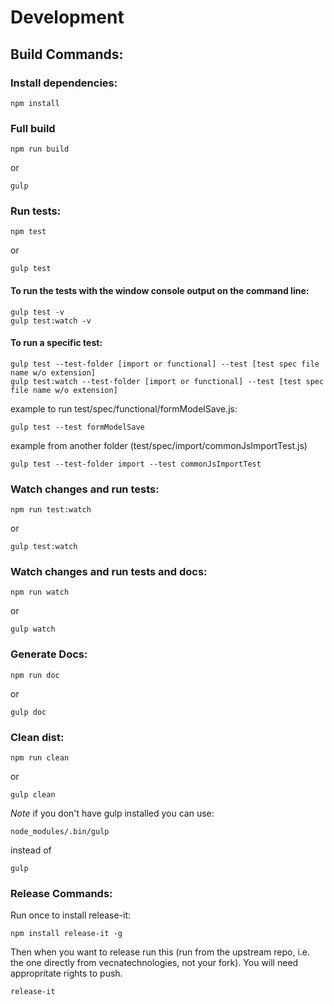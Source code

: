 # Development
## Build Commands:

### Install dependencies:
```
npm install
```

### Full build
```
npm run build
```
or
```
gulp
```

### Run tests:
```
npm test
```
or
```
gulp test
```
#### To run the tests with the window console output on the command line:
```
gulp test -v
gulp test:watch -v
```
#### To run a specific test:
```
gulp test --test-folder [import or functional] --test [test spec file name w/o extension]
gulp test:watch --test-folder [import or functional] --test [test spec file name w/o extension]
```
example to run test/spec/functional/formModelSave.js:
```
gulp test --test formModelSave
```
example from another folder (test/spec/import/commonJsImportTest.js)
```
gulp test --test-folder import --test commonJsImportTest
```

### Watch changes and run tests:
```
npm run test:watch
```
or
```
gulp test:watch
```

### Watch changes and run tests and docs:
```
npm run watch
```
or
```
gulp watch
```

### Generate Docs:
```
npm run doc
```
or
```
gulp doc
```

### Clean dist:
```
npm run clean
```
or
```
gulp clean
```

*Note* if you don't have gulp installed you can use:
```
node_modules/.bin/gulp
```
instead of
```
gulp
```

### Release Commands:
Run once to install release-it:
```
npm install release-it -g
```
Then when you want to release run this (run from the upstream repo, i.e. the one directly from vecnatechnologies, not your fork).  You will need appropritate rights to push.
```
release-it
```
